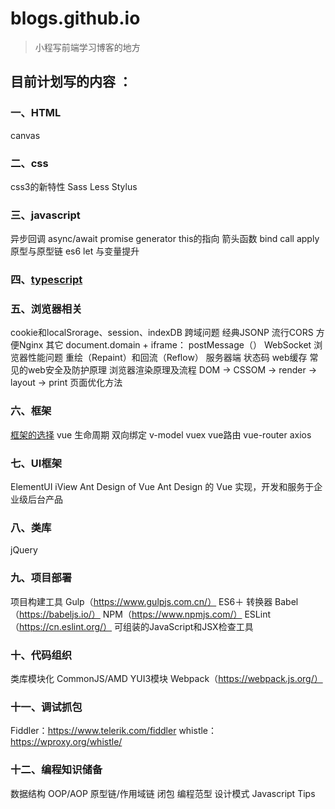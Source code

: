 # blogs.github.io
>小程写前端学习博客的地方

## 目前计划写的内容 ：
### 一、HTML
canvas

### 二、css
css3的新特性
Sass
Less
Stylus

### 三、javascript
异步回调
async/await
promise
generator
this的指向
箭头函数
bind call apply
原型与原型链
es6
let 与变量提升

### 四、[typescript](typescript/typescript.md)

### 五、浏览器相关
cookie和localSrorage、session、indexDB
跨域问题
经典JSONP
流行CORS
方便Nginx
其它
document.domain + iframe：
postMessage（）
WebSocket
浏览器性能问题
重绘（Repaint）和回流（Reflow）
服务器端
状态码
web缓存
常见的web安全及防护原理
浏览器渲染原理及流程 DOM -> CSSOM -> render -> layout -> print
页面优化方法
### 六、框架
[框架的选择](三大框架\三大框架的比较.md)
vue
生命周期
双向绑定
v-model
vuex
vue路由
vue-router
axios
### 七、UI框架
ElementUI
iView
Ant Design of Vue
Ant Design 的 Vue 实现，开发和服务于企业级后台产品
### 八、类库
jQuery
### 九、项目部署
项目构建工具
Gulp（https://www.gulpjs.com.cn/）
ES6＋ 转换器
Babel（https://babeljs.io/）
NPM（https://www.npmjs.com/）
ESLint（https://cn.eslint.org/）
可组装的JavaScript和JSX检查工具
### 十、代码组织
类库模块化
CommonJS/AMD
YUI3模块
Webpack（https://webpack.js.org/）
### 十一、调试抓包
Fiddler：https://www.telerik.com/fiddler
whistle：https://wproxy.org/whistle/
### 十二、编程知识储备
数据结构
OOP/AOP
原型链/作用域链
闭包
编程范型
设计模式
Javascript Tips

